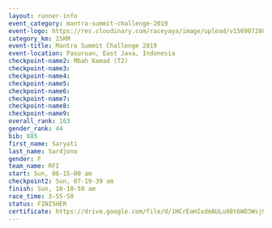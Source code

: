 ```yaml
---
layout: runner-info 
event_category: mantra-summit-challenge-2019 
event-logo: https://res.cloudinary.com/raceyaya/image/upload/v1569072809/logo/mantra-image_segrbx.jpg
category_km: 15KM 
event-title: Mantra Summit Challenge 2019 
event-location: Pasuruan, East Java, Indonesia 
checkpoint-name2: Mbah Kamad (T2) 
checkpoint-name3: 
checkpoint-name4: 
checkpoint-name5: 
checkpoint-name6: 
checkpoint-name7: 
checkpoint-name8: 
checkpoint-name9: 
overall_rank: 163
gender_rank: 44
bib: 885
first_name: Saryati
last_name: Sardjono
gender: F
team_name: RFI
start: Sun, 06-15-00 am
checkpoint2: Sun, 07-19-39 am
finish: Sun, 10-10-50 am
race_time: 3-55-50
status: FINISHER
certificate: https://drive.google.com/file/d/1HCrEaHIxdmAULu98t6WO3Wsj9iP3o9zK/view?usp=sharing
---
```

